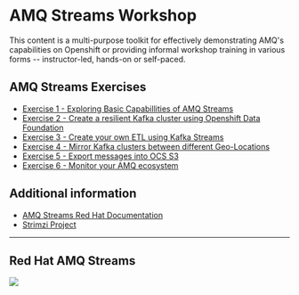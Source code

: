 # AMQ Streams Workshop 

This content is a multi-purpose toolkit for effectively demonstrating AMQ's capabilities on Openshift or providing informal workshop training in various forms -- instructor-led, hands-on or self-paced.

## AMQ Streams Exercises

- [Exercise 1 - Exploring Basic Capabillities of AMQ Streams](./1-explore-amq-operator/)
- [Exercise 2 - Create a resilient Kafka cluster using Openshift Data Foundation](./2-amq-persistent-odf/)
- [Exercise 3 - Create your own ETL using Kafka Streams](./3-kafka-streams/)
- [Exercise 4 - Mirror Kafka clusters between different Geo-Locations](./4-mirror-kafka-cluster/)
- [Exercise 5 - Export messages into OCS S3](./4-jinja-loops-handlers/)
- [Exercise 6 - Monitor your AMQ ecosystem](./6-monitor-amq-system/)


## Additional information
 - [AMQ Streams Red Hat Documentation](https://access.redhat.com/documentation/en-us/red_hat_amq/7.7/html/amq_streams_on_openshift_overview/index)
 - [Strimzi Project](https://strimzi.io/)
---
## Red Hat AMQ Streams 

![](https://developers.redhat.com/blog/wp-content/uploads/2018/10/Untitled-drawing-4.png)

